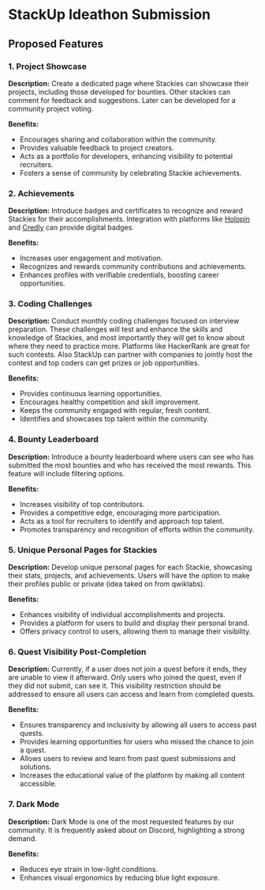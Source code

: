 # StackUp Ideathon Submission

## Proposed Features

### 1. Project Showcase
**Description:**
Create a dedicated page where Stackies can showcase their projects, including those developed for bounties. Other stackies can comment for feedback and suggestions. Later can be developed for a community project voting.

**Benefits:**
- Encourages sharing and collaboration within the community.
- Provides valuable feedback to project creators.
- Acts as a portfolio for developers, enhancing visibility to potential recruiters.
- Fosters a sense of community by celebrating Stackie achievements.

### 2. Achievements
**Description:**
Introduce badges and certificates to recognize and reward Stackies for their accomplishments. Integration with platforms like [Holopin](https://holopin.io/) and [Credly](https://info.credly.com/) can provide digital badges.

**Benefits:**
- Increases user engagement and motivation.
- Recognizes and rewards community contributions and achievements.
- Enhances profiles with verifiable credentials, boosting career opportunities.

### 3. Coding Challenges
**Description:**
Conduct monthly coding challenges focused on interview preparation. These challenges will test and enhance the skills and knowledge of Stackies, and most importantly they will get to know about where they need to practice more. Platforms like HackerRank are great for such contests. Also StackUp can partner with companies to jointly host the contest and top coders can get prizes or job opportunities.

**Benefits:**
- Provides continuous learning opportunities.
- Encourages healthy competition and skill improvement.
- Keeps the community engaged with regular, fresh content.
- Identifies and showcases top talent within the community.

### 4. Bounty Leaderboard
**Description:**
Introduce a bounty leaderboard where users can see who has submitted the most bounties and who has received the most rewards. This feature will include filtering options.

**Benefits:**
- Increases visibility of top contributors.
- Provides a competitive edge, encouraging more participation.
- Acts as a tool for recruiters to identify and approach top talent.
- Promotes transparency and recognition of efforts within the community.

### 5. Unique Personal Pages for Stackies
**Description:**
Develop unique personal pages for each Stackie, showcasing their stats, projects, and achievements. Users will have the option to make their profiles public or private (idea taked on from qwiklabs).

**Benefits:**
- Enhances visibility of individual accomplishments and projects.
- Provides a platform for users to build and display their personal brand.
- Offers privacy control to users, allowing them to manage their visibility.

### 6. Quest Visibility Post-Completion
**Description:**
Currently, if a user does not join a quest before it ends, they are unable to view it afterward. Only users who joined the quest, even if they did not submit, can see it. This visibility restriction should be addressed to ensure all users can access and learn from completed quests.

**Benefits:**
- Ensures transparency and inclusivity by allowing all users to access past quests.
- Provides learning opportunities for users who missed the chance to join a quest.
- Allows users to review and learn from past quest submissions and solutions.
- Increases the educational value of the platform by making all content accessible.

### 7. Dark Mode
**Description:**
Dark Mode is one of the most requested features by our community. It is frequently asked about on Discord, highlighting a strong demand.

**Benefits:**
- Reduces eye strain in low-light conditions.
- Enhances visual ergonomics by reducing blue light exposure.
